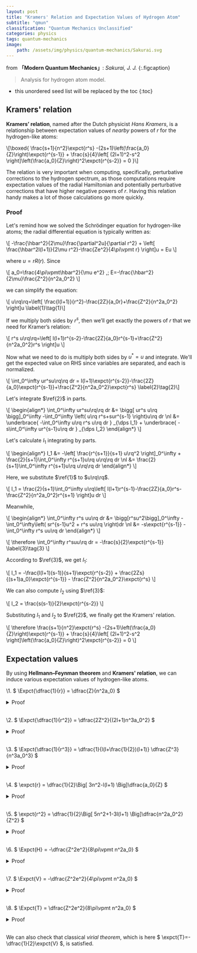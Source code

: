 ```yaml
---
layout: post
title: "Kramers' Relation and Expectation Values of Hydrogen Atom"
subtitle: "qmun"
classification: "Quantum Mechanics Unclassified"
categories: physics
tags: quantum-mechanics
image:
    path: /assets/img/physics/quantum-mechanics/Sakurai.svg
---
```


from **「Modern Quantum Mechanics」**: _Sakurai, J. J._
{:.figcaption}

> Analysis for hydrogen atom model.

<!--more-->
* this unordered seed list will be replaced by the toc
{:toc}

## Kramers' relation

**Kramers’ relation**, named after the Dutch physicist _Hans Kramers_,
is a relationship between expectation values of _nearby_ powers of $r$ for the hydrogen-like atoms:

\\[\boxed{ \frac{s+1}{n^2}\expct{r^s} -(2s+1)\left(\frac{a_0}{Z}\right)\expct{r^{s-1}} + \frac{s}{4}\left[ (2l+1)^2-s^2 \right]\left(\frac{a_0}{Z}\right)^2\expct{r^{s-2}} = 0 }\\]

The relation is very important when computing, specifically, perturbative corrections to the hydrogen spectrum,
as those computations require expectation values of the radial Hamiltonian and potentially perturbative corrections
that have higher negative powers of $r$. Having this relation handy makes a lot of those calculations go more quickly.

### Proof

Let's remind how we solved the Schrödinger equation for hydrogen-like atoms; the radial differential equation is typically written as:

\\[ -\frac{\hbar^2}{2\mu}\frac{\partial^2u}{\partial r^2} + \left[ \frac{\hbar^2l(l+1)}{2\mu r^2}-\frac{Ze^2}{4\pi\vpmt r} \right]u = Eu \\]

where $u=rR(r)$. Since

\\[ a_0=\frac{4\pi\vpmt\hbar^2}{\mu e^2} ,\; E=-\frac{\hbar^2}{2\mu}\frac{Z^2}{n^2a_0^2} \\]

we can simplify the equation:

\\[ u\rq\rq=\left[ \frac{l(l+1)}{r^2}-\frac{2Z}{a_0r}+\frac{Z^2}{n^2a_0^2} \right]u       \label{1}\tag{1}\\]

If we multiply both sides by $r^s$, then we’ll get exactly the powers of $r$ that we need for Kramer’s relation:

\\[ r^s u\rq\rq=\left[ l(l+1)r^{s-2}-\frac{2Z}{a_0}r^{s-1}+\frac{Z^2}{n^2a_0^2}r^s \right]u \\]

Now what we need to do is multiply both sides by $u^\ast=u$ and integrate.
We'll get the expected value on RHS since variables are separated, and each is normalized.

\\[ \int_0^\infty ur^su\rq\rq dr = l(l+1)\expct{r^{s-2}}-\frac{2Z}{a_0}\expct{r^{s-1}}+\frac{Z^2}{n^2a_0^2}\expct{r^s}     \label{2}\tag{2}\\]

Let's integrate $\ref{2}$ in parts.

\\[ \begin{align\*}
\int_0^\infty ur^su\rq\rq dr
&= \bigg[ ur^s u\rq \bigg]_0^\infty -\int_0^\infty \left( u\rq r^s+sur^{s-1} \right)u\rq dr \nl
&= \underbrace{ -\int_0^\infty u\rq r^s u\rq dr } _{\dps I_1} + \underbrace{ -s\int_0^\infty ur^{s-1}u\rq dr } _{\dps I_2}
\end{align\*} \\]

Let's calculate $I_1$ integrating by parts.

\\[ \begin{align\*}
I_1 &= -\left[ \frac{r^{s+1}}{s+1} u\rq^2 \right]_0^\infty + \frac{2}{s+1}\int_0^\infty r^{s+1}u\rq u\rq\rq dr \nl
&= \frac{2}{s+1}\int_0^\infty r^{s+1}u\rq u\rq\rq dr
\end{align\*} \\]

Here, we substitute $\ref{1}$ to $u\rq\rq$.

\\[ I_1 = \frac{2}{s+1}\int_0^\infty u\rq\left[ l(l+1)r^{s-1}-\frac{2Z}{a_0}r^s-\frac{Z^2}{n^2a_0^2}r^{s+1} \right]u dr \\]

Meanwhile,

\\[ \begin{align\*}
\int_0^\infty r^s uu\rq dr &= \bigg[r^su^2\bigg]_0^\infty -\int_0^\infty\left( sr^{s-1}u^2 + r^s uu\rq \right)dr \nl
&= -s\expct{r^{s-1}} -\int_0^\infty r^s uu\rq dr
\end{align\*} \\]

\\[ \therefore \int_0^\infty r^suu\rq dr = -\frac{s}{2}\expct{r^{s-1}}  \label{3}\tag{3} \\]

According to $\ref{3}$, we get $I_1$:

\\[ I_1 = -\frac{l(l+1)(s-1)}{s+1}\expct{r^{s-2}} + \frac{2Zs}{(s+1)a_0}\expct{r^{s-1}} - \frac{Z^2}{n^2a_0^2}\expct{r^s} \\]

We can also compute $I_2$ using $\ref{3}$:

\\[ I_2 = \frac{s(s-1)}{2}\expct{r^{s-2}} \\]

Substituting $I_1$ and $I_2$ to $\ref{2}$, we finally get the Kramers' relation.

\\[ \therefore \frac{s+1}{n^2}\expct{r^s} -(2s+1)\left(\frac{a_0}{Z}\right)\expct{r^{s-1}} + \frac{s}{4}\left[ (2l+1)^2-s^2 \right]\left(\frac{a_0}{Z}\right)^2\expct{r^{s-2}} = 0 \\]

## Expectation values

By using **Hellmann–Feynman theorem** and **Kramers' relation**, we can induce various expectation values of hydrogen-like atoms.

\1. $ \Expct{\dfrac{1}{r}} = \dfrac{Z}{n^2a_0} $
<details markdown="1"> <summary> Proof </summary>

Let's use the fundamental charge $e$ as a parameter for the Hellman-Feynman theorem.

\\[ \hat{H}(e) = -\frac{\hbar^2}{2\mu}\nabla^2 - \frac{Ze^2}{4\pi\vpmt r} \\]
  
Then,
  
\\[ \frac{\partial\hat{H}}{\partial e} = -\frac{Ze}{2\pi\vpmt r} \\]
  
The energy of the electron dependent on $e$ is:
  
\\[ E_n(e) = -\frac{\mu}{2\hbar^2}\left( \frac{Ze^2}{4\pi\vpmt} \right)^2 \\]
  
Then,
  
\\[ \frac{\partial E_n}{\partial e} = -\frac{1}{2\pi\vpmt}\frac{Z^2}{n^2a_0} \\]
  
By the Hellmann-Feynman theorem, we get:
  
\\[ \begin{align\*}
\frac{\partial E_n}{\partial e} 
&= \Expct{\frac{\partial\hat{H}}{\partial e}} \nl
&= -\frac{Ze}{2\pi\vpmt}\Expct{\frac{1}{r}}
\end{align\*} \\]

Therefore,

\\[ \therefore \Expct{\frac{1}{r}} = \frac{Z}{n^2a_0} \\]

It can be also derived from substituting $s=0$ to the Kramers' relation.

</details> <br>


\2. $ \Expct{\dfrac{1}{r^2}} = \dfrac{2Z^2}{(2l+1)n^3a_0^2} $
<details markdown="1"> <summary> Proof </summary>

Let's use the angular momentum quantum number $l$ as a parameter for the Hellman-Feynman theorem.

\\[ \hat{H}(l) = \frac{\hbar^2}{2\mu r}\frac{\partial^2}{\partial r^2}r + \frac{\hbar^2l(l+1)}{2\mu r^2} - \frac{Ze^2}{4\pi\vpmt r} \\]

Then,

\\[ \frac{\partial\hat{H}}{\partial l} = \frac{\hbar^2(2l+1)}{2\mu r^2} \\]

We showed that the principle quantum number $n$ and the angular momentum quantum number $l$ 
has the following relationship finding the eigenfunction of hydrogen-like atoms:

\\[ n=l+N+1 \;(N\in\N_0) \\]

The energy of the electron dependent on $l$ is:

\\[ E_n(l) = -\frac{\hbar^2}{2\mu} \frac{Z^2}{(l+N+1)^2a_0^2} \\]

Then,

\\[ \frac{\partial E_n}{\partial l} = \frac{\hbar^2}{\mu} \frac{Z^2}{(l+N+1)^3a_0^2} \\]

By the Hellmann-Feynman theorem, we get:

\\[ \begin{align\*}
\frac{\partial E_n}{\partial l}
&= \Expct{\frac{\partial\hat{H}}{\partial l}} \nl
&= \frac{\hbar^2(2l+1)}{2\mu} \Expct{\frac{1}{r^2}}
\end{align\*} \\]

Therefore,

\\[ \therefore \Expct{\frac{1}{r^2}} = \frac{2Z^2}{(2l+1)n^3a_0^2} \\]

It can be also derived from substituting $s=1$ to the Kramers' relation.
</details> <br>

\3. $ \Expct{\dfrac{1}{r^3}} = \dfrac{1}{l(l+\frac{1}{2})(l+1)} \dfrac{Z^3}{n^3a_0^3} $
<details markdown="1"> <summary> Proof </summary>

Let's put $s=-1$ for the Kramers' relation.

\\[ \frac{a_0}{Z}\Expct{\frac{1}{r^2}} - \frac{1}{4}\left[ (2l+1)^2-1 \right]\left(\frac{a_0}{Z}\right)^2\Expct{\frac{1}{r^3}} = 0  \\]

\\[ \therefore \Expct{\frac{1}{r^3}} = \frac{1}{l(l+\frac{1}{2})(l+1)} \frac{Z^3}{n^3a_0^3} \\]

</details> <br>

\4. $ \expct{r} = \dfrac{1}{2}\Big[ 3n^2-l(l+1) \Big]\dfrac{a_0}{Z} $
<details markdown="1"> <summary> Proof </summary>

It can be similarly shown by the Kramers' relation.

</details> <br>

\5. $ \expct{r^2} = \dfrac{1}{2}\Big[ 5n^2+1-3l(l+1) \Big]\dfrac{n^2a_0^2}{Z^2} $
<details markdown="1"> <summary> Proof </summary>

Either.

</details> <br>

\6. $ \Expct{H} = -\dfrac{Z^2e^2}{8\pi\vpmt n^2a_0} $
<details markdown="1"> <summary> Proof </summary>

We showed it _[here](/physics/hydrogen-atom-schrodinger.html)_.

</details> <br>

\7. $ \Expct{V} = -\dfrac{Z^2e^2}{4\pi\vpmt n^2a_0} $
<details markdown="1"> <summary> Proof </summary>

It is trivial from 1.

</details> <br>

\8. $ \Expct{T} = \dfrac{Z^2e^2}{8\pi\vpmt n^2a_0} $
<details markdown="1"> <summary> Proof </summary>

It is trivial from 6 and 7.

</details> <br>

We can also check that classical _virial theorem_, which is here $ \expct{T}=-\dfrac{1}{2}\expct{V} $, is satisfied.